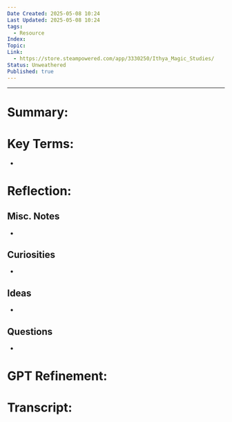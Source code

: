 ```yaml
---
Date Created: 2025-05-08 10:24
Last Updated: 2025-05-08 10:24
tags:
  - Resource
Index: 
Topic: 
Link:
  - https://store.steampowered.com/app/3330250/Ithya_Magic_Studies/
Status: Unweathered
Published: true
---
```

---
# Summary:


# Key Terms:
* 

# Reflection:

## Misc. Notes
- 
## Curiosities
- 
## Ideas
- 
## Questions
- 

# GPT Refinement: 

# Transcript:
